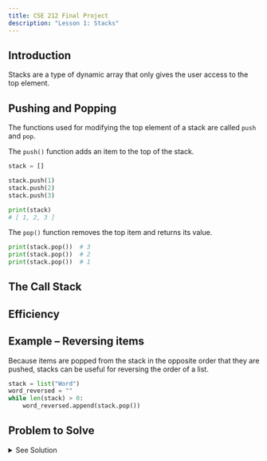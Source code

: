 ```yaml
---
title: CSE 212 Final Project
description: "Lesson 1: Stacks"
---
```


## Introduction

Stacks are a type of dynamic array that only gives the user access to the top element.


## Pushing and Popping

The functions used for modifying the top element of a stack are called `push` and `pop`.

The `push()` function adds an item to the top of the stack.

```py
stack = []

stack.push(1)
stack.push(2)
stack.push(3)

print(stack)
# [ 1, 2, 3 ]
```

The `pop()` function removes the top item and returns its value.

```py
print(stack.pop())  # 3
print(stack.pop())  # 2
print(stack.pop())  # 1
```


## The Call Stack
## Efficiency
## Example – Reversing items

Because items are popped from the stack in the opposite order that they are pushed, stacks can be useful for reversing the order of a list.

```py
stack = list("Word")
word_reversed = ""
while len(stack) > 0:
    word_reversed.append(stack.pop())
```

## Problem to Solve



<details><summary markdown="span">See Solution</summary>

```py
stack = []

stack.push(1)
stack.push(2)
stack.push(3)
three = stack.pop()
two = stack.pop()
one = stack.pop()
print(one, two, three)
```

</details>
